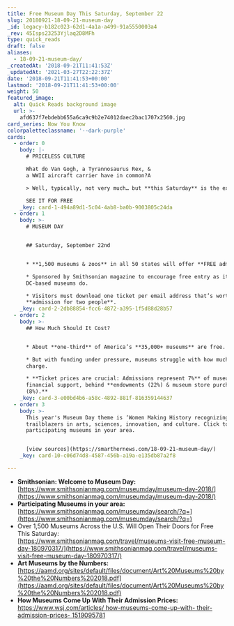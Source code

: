 ```yaml
---
title: Free Museum Day This Saturday, September 22
slug: 20180921-18-09-21-museum-day
_id: legacy-b182c023-62d1-4a1a-a499-91a5550003a4
_rev: 45Isps23253Yjlaq2D8MFh
type: quick_reads
draft: false
aliases:
  - 18-09-21-museum-day/
_createdAt: '2018-09-21T11:41:53Z'
_updatedAt: '2021-03-27T22:22:37Z'
date: '2018-09-21T11:41:53+00:00'
lastmod: '2018-09-21T11:41:53+00:00'
weight: 50
featured_image:
  alt: Quick Reads background image
  url: >-
    afd637f7ebdebb655a6ca9c9b2e74012daec2bac1707x2560.jpg
card_series: Now You Know
colorpaletteclassname: '--dark-purple'
cards:
  - order: 0
    body: |-
      # PRICELESS CULTURE

      What do Van Gogh, a Tyrannosaurus Rex, &  
      a WWII aircraft carrier have in common?A

      > Well, typically, not very much… but **this Saturday** is the exception.

      SEE IT FOR FREE
    _key: card-1-494a89d1-5c04-4ab8-ba0b-9003805c24da
  - order: 1
    body: >-
      # MUSEUM DAY


      ## Saturday, September 22nd


      * **1,500 museums & zoos** in all 50 states will offer **FREE admission**.

      * Sponsored by Smithsonian magazine to encourage free entry as its
      DC-based museums do.

      * Visitors must download one ticket per email address that’s worth free
      **admission for two people**.
    _key: card-2-2db88854-fcc6-4872-a395-1f5d88d28b57
  - order: 2
    body: >-
      ## How Much Should It Cost?


      * About **one-third** of America’s **35,000+ museums** are free.

      * But with funding under pressure, museums struggle with how much to
      charge.

      * **Ticket prices are crucial: Admissions represent 7%** of museum’s
      financial support, behind **endowments (22%) & museum store purchases
      (8%).**
    _key: card-3-e00bd4b6-a58c-4892-881f-816359144637
  - order: 3
    body: >-
      This year's Museum Day theme is ‘Women Making History recognizing female
      trailblazers in arts, sciences, innovation, and culture. Click to find
      participating museums in your area.


      [view sources](https://smarthernews.com/18-09-21-museum-day/)
    _key: card-10-c06d74d8-4587-456b-a19a-e135db87a2f8

---
```

* **Smithsonian: Welcome to Museum Day:**  
[https://www.smithsonianmag.com/museumday/museum-day-2018/](https://www.smithsonianmag.com/museumday/museum-day-2018/)
* **Participating Museums in your area:**  
[https://www.smithsonianmag.com/museumday/search/?q=](https://www.smithsonianmag.com/museumday/search/?q=)
* Over 1,500 Museums Across the U.S. Will Open Their Doors for Free This Saturday:  
[https://www.smithsonianmag.com/travel/museums-visit-free-museum-day-180970317/](https://www.smithsonianmag.com/travel/museums-visit-free-museum-day-180970317/)
* **Art Museums by the Numbers:**  
[https://aamd.org/sites/default/files/document/Art%20Museums%20by%20the%20Numbers%202018.pdf](https://aamd.org/sites/default/files/document/Art%20Museums%20by%20the%20Numbers%202018.pdf)
* **How Museums Come Up With Their Admission Prices:**  
[https://www.wsj.com/articles/ how-museums-come-up-with- their-admission-prices- 1519095781](https://www.wsj.com/articles/how-museums-come-up-with-their-admission-prices-1519095781)